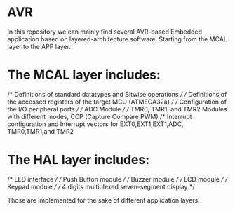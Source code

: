 # AVR

 In this repository we can mainly find several AVR-based Embedded application based on layered-architecture software. Starting from the MCAL layer to the APP layer.
 
 # The MCAL layer includes:
 /* Definitions of standard datatypes and Bitwise operations */
 /* Definitions of the accessed registers of the target MCU (ATMEGA32a) */
 /* Configuration of the I/O peripheral ports */
 /* ADC Module */
 /* TMR0, TMR1, and TMR2 Modules with different modes, CCP (Capture Compare PWM)
 /* Interrupt configuration and Interrupt vectors for EXT0,EXT1,EXT1,ADC, TMR0,TMR1,and TMR2
 
 
 # The HAL layer includes:
/* LED interface */
/* Push Button module */
/* Buzzer module */
/* LCD module */
/* Keypad module */
/* 4 digits multiplexed seven-segment display */

Those are implemented for the sake of different application layers.

 
